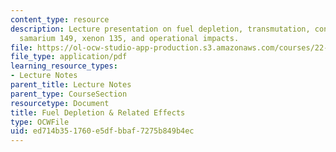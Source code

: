 ```yaml
---
content_type: resource
description: Lecture presentation on fuel depletion, transmutation, conversion/breeding,
  samarium 149, xenon 135, and operational impacts.
file: https://ol-ocw-studio-app-production.s3.amazonaws.com/courses/22-091-nuclear-reactor-safety-spring-2008/ed714b351760e5dfbbaf7275b849b4ec_MIT22_091S08_lec04.pdf
file_type: application/pdf
learning_resource_types:
- Lecture Notes
parent_title: Lecture Notes
parent_type: CourseSection
resourcetype: Document
title: Fuel Depletion & Related Effects
type: OCWFile
uid: ed714b35-1760-e5df-bbaf-7275b849b4ec
---
```

